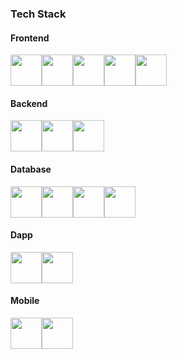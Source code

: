 ### Tech Stack

#### Frontend
<div style="display:flex">
  <img height="50" src="https://user-images.githubusercontent.com/25181517/183897015-94a058a6-b86e-4e42-a37f-bf92061753e5.png">
  <img height="50" src="https://github.com/tomchen/stack-icons/blob/master/logos/sass.svg">
  <img height="50" src="https://github.com/tomchen/stack-icons/blob/master/logos/bootstrap.svg">
  <img height="50" src="https://user-images.githubusercontent.com/25181517/183890598-19a0ac2d-e88a-4005-a8df-1ee36782fde1.png">
  <img height="50" src="https://github.com/tomchen/stack-icons/blob/master/logos/figma.svg">
<!--   <img height="50" src="https://github.com/tomchen/stack-icons/blob/master/logos/express.svg"> -->

</div>

#### Backend
<div style="display:flex">
  <img height="50" src="https://github.com/tomchen/stack-icons/blob/master/logos/nodejs.svg">
  <img height="50" src="https://user-images.githubusercontent.com/25181517/183423507-c056a6f9-1ba8-4312-a350-19bcbc5a8697.png">
  <img height="50" src="https://github.com/tomchen/stack-icons/blob/master/logos/rails.svg">
</div>


#### Database
<div style="display:flex">
  <img height="50" src="https://user-images.githubusercontent.com/25181517/183896128-ec99105a-ec1a-4d85-b08b-1aa1620b2046.png">
  <img height="50" src="https://github.com/tomchen/stack-icons/blob/master/logos/postgresql.svg">
  <img height="50" src="https://github.com/tomchen/stack-icons/blob/master/logos/mariadb-icon.svg">
  <img height="50" src="https://github.com/tomchen/stack-icons/blob/master/logos/firebase.svg">
</div>


#### Dapp
<div style="display:flex">
  <img height="50" src="https://github.com/tomchen/stack-icons/blob/master/logos/ethereum.svg">
  <img height="50" src="https://docs.soliditylang.org/en/v0.8.16/_static/logo.svg">
</div>


#### Mobile 
<div style="display:flex">
  <img height="50" src="https://github.com/tomchen/stack-icons/blob/master/logos/google-play-icon.svg">
  <img height="50" src="https://github.com/tomchen/stack-icons/blob/master/logos/apple-app-store.svg">
</div>
